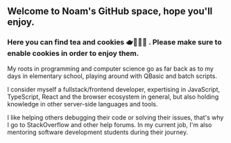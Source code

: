 ## Welcome to Noam's GitHub space, hope you'll enjoy.
### Here you can find tea and cookies 🫖🍪🍪🍪 . Please make sure to enable cookies in order to enjoy them.

My roots in programming and computer science go as far back as to my days in elementary school, playing around with QBasic and batch scripts.

I consider myself a fullstack/frontend developer, expertising in JavaScript, TypeScript, React and the browser ecosystem in general, but also holding knowledge in other server-side languages and tools.

I like helping others debugging their code or solving their issues, that's why I go to StackOverflow and other help forums. In my current job, I'm also mentoring software development students during their journey.
